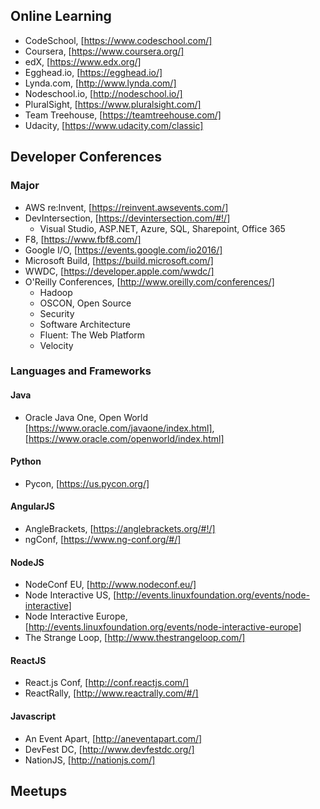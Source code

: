 
## Online Learning
+ CodeSchool, [https://www.codeschool.com/]
+ Coursera, [https://www.coursera.org/]
+ edX, [https://www.edx.org/]
+ Egghead.io, [https://egghead.io/]
+ Lynda.com, [http://www.lynda.com/]
+ Nodeschool.io, [http://nodeschool.io/]
+ PluralSight, [https://www.pluralsight.com/]
+ Team Treehouse, [https://teamtreehouse.com/]
+ Udacity, [https://www.udacity.com/classic]

## Developer Conferences
### Major
+ AWS re:Invent, [https://reinvent.awsevents.com/]
+ DevIntersection, [https://devintersection.com/#!/]
    + Visual Studio, ASP.NET, Azure, SQL, Sharepoint, Office 365
+ F8, [https://www.fbf8.com/]
+ Google I/O, [https://events.google.com/io2016/]
+ Microsoft Build, [https://build.microsoft.com/]
+ WWDC, [https://developer.apple.com/wwdc/]
+ O'Reilly Conferences, [http://www.oreilly.com/conferences/]
  + Hadoop
  + OSCON, Open Source
  + Security
  + Software Architecture
  + Fluent: The Web Platform
  + Velocity

### Languages and Frameworks

#### Java
+ Oracle Java One, Open World [https://www.oracle.com/javaone/index.html], [https://www.oracle.com/openworld/index.html]

#### Python
+ Pycon, [https://us.pycon.org/]

#### AngularJS
+ AngleBrackets, [https://anglebrackets.org/#!/]
+ ngConf, [https://www.ng-conf.org/#/]

#### NodeJS
+ NodeConf EU, [http://www.nodeconf.eu/]
+ Node Interactive US, [http://events.linuxfoundation.org/events/node-interactive]
+ Node Interactive Europe, [http://events.linuxfoundation.org/events/node-interactive-europe]
+ The Strange Loop, [http://www.thestrangeloop.com/]

#### ReactJS
+ React.js Conf, [http://conf.reactjs.com/]
+ ReactRally, [http://www.reactrally.com/#/]

#### Javascript
+ An Event Apart, [http://aneventapart.com/]
+ DevFest DC, [http://www.devfestdc.org/]
+ NationJS, [http://nationjs.com/]

## Meetups
